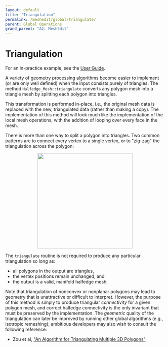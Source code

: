 ```yaml
---
layout: default
title: "Triangulation"
permalink: /meshedit/global/triangulate/
parent: Global Operations
grand_parent: "A2: MeshEdit"
---
```


# Triangulation

For an in-practice example, see the [User Guide](/Scotty3D/guide/model_mode).

A variety of geometry processing algorithms become easier to implement (or are only well defined) when the input consists purely of triangles. The method `Halfedge_Mesh::triangulate` converts any polygon mesh into a triangle mesh by splitting each polygon into triangles.

This transformation is performed in-place, i.e., the original mesh data is replaced with the new, triangulated data (rather than making a copy). The implementation of this method will look much like the implementation of the local mesh operations, with the addition of looping over every face in the mesh.

There is more than one way to split a polygon into triangles. Two common patterns are to connect every vertex to a single vertex, or to "zig-zag" the triangulation across the polygon:

<center><img src="triangulate.png" style="height:300px"></center>

The `triangulate` routine is not required to produce any particular triangulation so long as:

*   all polygons in the output are triangles,
*   the vertex positions remain unchanged, and
*   the output is a valid, manifold halfedge mesh.

Note that triangulation of nonconvex or nonplanar polygons may lead to geometry that is unattractive or difficult to interpret. However, the purpose of this method is simply to produce triangular _connectivity_ for a given polygon mesh, and correct halfedge connectivity is the only invariant that must be preserved by the implementation. The _geometric_ quality of the triangulation can later be improved by running other global algorithms (e.g., isotropic remeshing); ambitious developers may also wish to consult the following reference:

*   Zou et al, ["An Algorithm for Triangulating Multiple 3D Polygons"](http://www.cs.wustl.edu/~taoju/research/triangulate_final.pdf)
